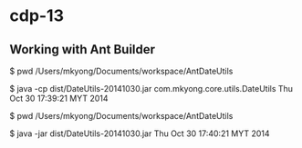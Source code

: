 # cdp-13

## Working with Ant Builder



$ pwd
/Users/mkyong/Documents/workspace/AntDateUtils

$ java -cp dist/DateUtils-20141030.jar com.mkyong.core.utils.DateUtils
Thu Oct 30 17:39:21 MYT 2014



$ pwd
/Users/mkyong/Documents/workspace/AntDateUtils

$ java -jar dist/DateUtils-20141030.jar
Thu Oct 30 17:40:21 MYT 2014

